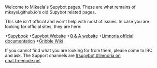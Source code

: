 <!DOCTYPE html>
<html>
<head>
<meta charset="UTF-8" />
<!-- <meta http-equiv="refresh" content="60" /> -->
<meta name="description" content="Insert description here" />
<meta name="author" content="Mikaela Suomalainen" />
<link rel="canonical" href="https://mkaysi.github.io/limnoria/Supybot.html">
<title>The real index (not-iframe)</title>
<link rel="stylesheet" type="text/css" href="css.css" />
</head>
<body>

Welcome to Mikaela's Supybot pages. These are what remains of 
mkaysi.github.io's old Supybot related pages.

This site isn't official and won't help with most of issues. In case you 
are looking for official sites, they are here:

+[Supybook](http://supybook.fealdia.org/devel/)
+[Supybot Website](http://supybot.aperio.fr/)
    +[Q & A website](http://qa.supybot.aperio.fr/)
    +[Limnoria official documentation](http://supybot.aperio.fr/doc/)
+[Gribble Wiki](http://sourceforge.net/apps/mediawiki/gribble/index.php?title=Main_Page)

If you cannot find what you are looking for from them, please come to IRC 
and ask. The Support channels are [#supybot,#limnoria on chat.freenode.net](ircs://chat.freenode.net:6697/#supybot,#limnoria)

</body>
</html>
<!-- vim : set ft=html -->
